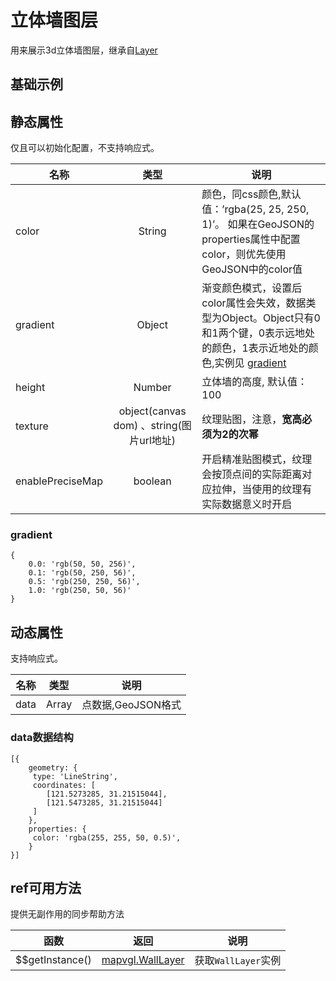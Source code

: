 # 立体墙图层
用来展示3d立体墙图层，继承自[Layer](https://mapv.baidu.com/gl/docs/Layer.html)

## 基础示例

<vuep template="#example"></vuep>

<script v-pre type="text/x-template" id="example">

  <template>
    <div class="bmap-page-container">
      <el-bmap vid="bmapDemo" :tilt="60" :heading="0" :zoom="zoom" :center="center" class="bmap-demo">
        <el-bmapv-view>
            <el-bmapv-wall-layer :height="1200" :gradient="gradient"  :data="data"></el-bmapv-wall-layer>
        </el-bmapv-view>
      </el-bmap>
    </div>
  </template>

  <style>
    .bmap-demo {
      height: 300px;
    }
  </style>

  <script>
  
    module.exports = {
      name: 'bmap-page',
      data() {
        
        return {
          count: 1,
          zoom: 14,
          center: [121.5273285, 31.21515044],
          gradient: {
                  0.0: 'rgb(50, 50, 256)',
                  0.1: 'rgb(50, 250, 56)',
                  0.5: 'rgb(250, 250, 56)',
                  1.0: 'rgb(250, 50, 56)'
              },
          data: [{
              geometry: {
                  type: 'LineString',
                  coordinates: [
                      [121.5273285, 31.21515044],
                      [121.5473285, 31.21515044]
                  ],
              },
              properties: {
                  color: 'green'
                }
              }
              ]
        };
      },
      mounted(){
      },
      methods: {
      }
    };
  </script>

</script>


## 静态属性
仅且可以初始化配置，不支持响应式。

名称 | 类型 | 说明
---|:---:|---
color | String | 颜色，同css颜色,默认值：’rgba(25, 25, 250, 1)’。 如果在GeoJSON的properties属性中配置color，则优先使用GeoJSON中的color值
gradient | Object | 渐变颜色模式，设置后color属性会失效，数据类型为Object。Object只有0和1两个键，0表示远地处的颜色，1表示近地处的颜色,实例见 [gradient](#gradient)
height | Number | 立体墙的高度, 默认值：100
texture | object(canvas dom) 、string(图片url地址) | 纹理贴图，注意，**宽高必须为2的次幂**
enablePreciseMap | boolean | 开启精准贴图模式，纹理会按顶点间的实际距离对应拉伸，当使用的纹理有实际数据意义时开启

### gradient
```
{
    0.0: 'rgb(50, 50, 256)',
    0.1: 'rgb(50, 250, 56)',
    0.5: 'rgb(250, 250, 56)',
    1.0: 'rgb(250, 50, 56)'
}
```

## 动态属性
支持响应式。

名称 | 类型 | 说明
---|---|---|
data | Array  | 点数据,GeoJSON格式
                         
### data数据结构
```
[{
    geometry: {
     type: 'LineString',
     coordinates: [
        [121.5273285, 31.21515044],
        [121.5473285, 31.21515044]
     ]
    },
    properties: {
     color: 'rgba(255, 255, 50, 0.5)',
    }
}]
```

## ref可用方法
提供无副作用的同步帮助方法

函数 | 返回 | 说明
---|---|---|
$$getInstance() | [mapvgl.WallLayer](https://mapv.baidu.com/gl/docs/WallLayer.html) | 获取`WallLayer`实例
